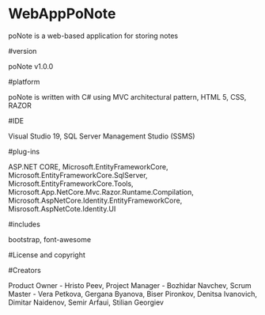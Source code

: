 # WebAppPoNote
poNote is a web-based application for storing notes


#version

poNote v1.0.0


#platform

poNote is written with C# using MVC architectural pattern, HTML 5, CSS, RAZOR


#IDE

Visual Studio 19,
SQL Server Management Studio (SSMS)


#plug-ins

ASP.NET CORE,
Microsoft.EntityFrameworkCore,
Microsoft.EntityFrameworkCore.SqlServer,
Microsoft.EntityFrameworkCore.Tools,
Microsoft.App.NetCore.Mvc.Razor.Runtame.Compilation,
Microsoft.AspNetCore.Identity.EntityFrameworkCore,
Misrosoft.AspNetCote.Identity.UI


#includes

bootstrap,
font-awesome


#License and copyright



#Creators

Product Owner - Hristo Peev,
Project Manager - Bozhidar Navchev,
Scrum Master - Vera Petkova,
Gergana Byanova,
Biser Pironkov,
Denitsa Ivanovich,
Dimitar Naidenov,
Semir Arfaui,
Stilian Georgiev
